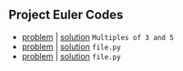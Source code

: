 ## Project Euler Codes
- [problem](https://projecteuler.net/problem=1) | [solution](1.py) `Multiples of 3 and 5`
- [problem](https://projecteuler.net/problem=2) | [solution](2.py) `file.py`
- [problem](https://projecteuler.net/problem=3) | [solution](3.py) `file.py`